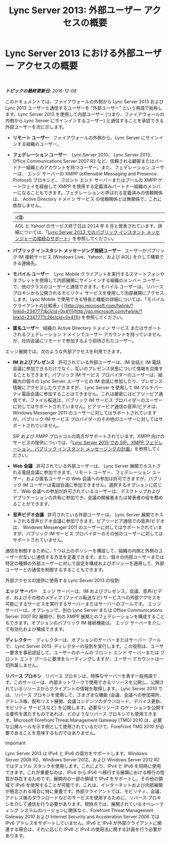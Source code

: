 ﻿---
title: 'Lync Server 2013: 外部ユーザー アクセスの概要'
TOCTitle: 外部ユーザー アクセスの概要
ms:assetid: 97aded6c-5fa3-4225-95a6-9ad094d61654
ms:mtpsurl: https://technet.microsoft.com/ja-jp/library/Gg398775(v=OCS.15)
ms:contentKeyID: 48272958
ms.date: 12/10/2016
mtps_version: v=OCS.15
ms.translationtype: HT
---

# Lync Server 2013 における外部ユーザー アクセスの概要

 

_**トピックの最終更新日:** 2016-12-08_

このドキュメントでは、ファイアウォールの外側から Lync Server 2013 および Lync 2013 ユーザーと通信するユーザーを "外部ユーザー" という用語で総称します。Lync Server 2013 を使用して内部ユーザー (つまり、ファイアウォールの内側から Lync Server にサインインするユーザー) と通信することを承認できる外部ユーザーを次に示します。

  - **リモート ユーザー**   ファイアウォールの外側から、Lync Server にサインインする組織のユーザー。

  - **フェデレーション ユーザー**    Lync Server 2010、 Lync Server 2013、 Office Communications Server 2007 R2 など、信頼される顧客またはパートナー組織とのアカウントを持つユーザー。また、フェデレーション ユーザーは、 エッジ サーバーの XMPP (eXtensible Messaging and Presence Protocol) プロキシと、 フロント エンド サーバーまたはプールの XMPP ゲートウェイを経由して XMPP を使用する定義済みパートナー組織のメンバーになることもできます。フェデレーションと呼ばれる定義済みの信頼関係は、 Active Directory ドメイン サービス の信頼関係とは無関係で、これに依存しません。
    
    <table>
    <thead>
    <tr class="header">
    <th><img src="images/Gg412781.note(OCS.15).gif" title="note" alt="note" />注:</th>
    </tr>
    </thead>
    <tbody>
    <tr class="odd">
    <td>AOL と Yahoo! のサービス終了日は 2014 年 6 月と発表されています。詳細については、「<a href="lync-server-2013-support-for-public-instant-messenger-connectivity.md">Lync Server 2013 でのパブリック インスタント メッセンジャーの接続のサポート</a>」を参照してください。</td>
    </tr>
    </tbody>
    </table>


  - **パブリック インスタント メッセージング接続ユーザー**   ユーザーがパブリック IM 接続サービス (Windows Live、Yahoo\!、および AOL) を介して構築できる連絡先。

  - **モバイル ユーザー**    Lync Mobile クライアントを実行するスマートフォンやタブレットを使用して内部展開にサインインする組織のメンバー ユーザーで、他のクラスのユーザーと通信できます。モバイル ユーザーは、リバース プロキシから公開されるモビリティ サービスを使用して内部展開にアクセスします。Lync Mobile で使用できる特長と機能の詳細については、「モバイル クライアントの比較表」( [http://go.microsoft.com/fwlink/?linkid=234777\&clcid=0x411](http://go.microsoft.com/fwlink/?linkid=234777%26clcid=0x411)) を参照してください。

  - **匿名ユーザー**   組織の Active Directory ドメイン サービス またはサポートされるフェデレーション ドメインでユーザー アカウントを持っていませんが、社内会議にリモートで参加するよう招待されたユーザー。

エッジ展開では、次のような外部アクセスを利用できます。

  - **IM およびプレゼンス**   許可されている外部ユーザーは、IM 会話と IM 電話会議に参加できるだけでなく、互いのプレゼンス状態について情報を交換することもできます。パブリック IM サービス プロバイダーのユーザーは、組織内の個々の Lync Server ユーザーとの IM 会話に参加したり、プレゼンス情報にアクセスしたりできますが、 Lync Server を使用して IM マルチパーティ電話会議に参加することはできません。これは厳密にはピアツーピア通信です。ファイル転送は、パブリック IM サービス プロバイダーのユーザーに対してはサポートされていません。ピアツーピア通信の音声/ビデオは、 Windows Messenger 2011 のユーザーに対してはサポートされていますが、パブリック IM サービス プロバイダーのその他のユーザーに対してはサポートされていません。
    
    SIP および XMPP プロトコルの両方がサポートされています。XMPP 向けのサービスの提供については、「[Lync Server 2013 での SIP、XMPP フェデレーション、パブリック インスタント メッセージングの計画](lync-server-2013-planning-for-sip-xmpp-federation-and-public-instant-messaging.md)」を参照してください。

  - **Web 会議**   許可されている外部ユーザーは、 Lync Server 展開でホストされる電話会議に参加できます。リモート ユーザー、フェデレーション ユーザー、および匿名ユーザーの Web 会議への参加は許可できますが、パブリック IM ユーザーは電話会議に参加できません。選択するオプションに応じて、Web 会議への参加が許可されているユーザーは、デスクトップおよびアプリケーションの共有に参加でき、会議の開催者または発表者の役を務めることができます。

  - **音声ビデオ会議**   許可されている外部ユーザーは、 Lync Server 展開でホストされる音声ビデオ会議に参加できます。ピアツーピア通信での音声/ビデオは、 Windows Messenger 2011 のユーザーに対してはサポートされていますが、パブリック IM サービス プロバイダーのその他のユーザーに対してはサポートされていません。

通信を制御するために、1 つ以上のポリシーを構成して、組織の内側と外側のユーザーが互いに通信する方法を定義できます。また、個々の内部ユーザーまたは特定の種類の外部ユーザーに対して設定を構成およびポリシーを適用して、外部ユーザーとの通信を制御するすることもできます。

外部アクセスの提供に使用する Lync Server 2013 の役割:

**エッジ サーバー**    エッジ サーバーは、IM およびプレゼンス、会議、音声/ビデオ、およびその他のメディア (ファイル転送など) サービスへの外部アクセスを可能にするサービスを実行するサーバーまたはサーバーのプールです。 エッジ サーバーは、オプションで、別の Lync Server または Office Communications Server 2007 R2 展開や、別の XMPP 展開とのフェデレーションを構成することもできます。オプションのパブリック IM 接続機能は、 エッジ サーバーを介して有効化および構成できます。

**ディレクター**    ディレクターは、オプションのサーバーまたはサーバー プールで、 Lync Server 2013  ディレクターの役割を実行します。この役割は、ユーザー要求を事前認証して、ユーザーのホームの フロント エンド サーバーまたは フロント エンド プールに要求をルーティングしますが、ユーザー アカウントは一切所属しません。

**リバース プロキシ**   リバース プロキシは、特殊なサーバーを表す一般用語です。このサーバーは、内部ネットワークで使用できるリソースを公開し、公開されているリソースからクライアントの情報を取得します。 Lync Server 2013 では、リバース プロキシを使用して、さまざまな機能 (会議、会議への参加場所、アドレス帳、配布リスト展開、会議コンテンツのダウンロード、デバイス更新、モビリティ サービスなど) を公開します。必要なリソース ロケーションを公開する要件を満たすものであれば、どのようなリバース プロキシでも使用できます。Microsoft Forefront Threat Management Gateway (TMG) 2010 は、必要な公開ルールを示す例として使用されているだけで、ForeFront TMG 2010 が必要であることを意味するものではありません。


> [!IMPORTANT]
> Lync Server 2013 は IPv4 と IPv6 の両方をサポートします。Windows Server&nbsp;2008&nbsp;R2、Windows Server 2012、および Windows Server 2012 R2 ではデュアル スタックを使用します。これにより、IPv4 と IPv6 を同時に使用できます。これが重要なのは、IPv4 から IPv6 へ移行する展開における移行の性質が存在するためです。展開内の一部の領域で IPv4 をサポートし、その他の領域で IPv6 を使用することが可能です。これは、インターネットおよび内部展開が懸念される場合に特に重要です。外部クライアントでは、モビリティ、会議、アドレス帳のダウンロードなどのサービスを使用するために、リバース プロキシを介して通信を行う必要があります。現時点では、展開されているオペレーティング システムのバージョンに関係なく、Forefront Threat Management Gateway 2010 および Internet Security and Acceleration Server 2006 では IPv6 アドレスをサポートしていません。IPv6 と IPv4 が外部クライアントに関連する場合は、それに応じた IPv6 と IPv4 の使用法に関する計画を行う必要があります。


